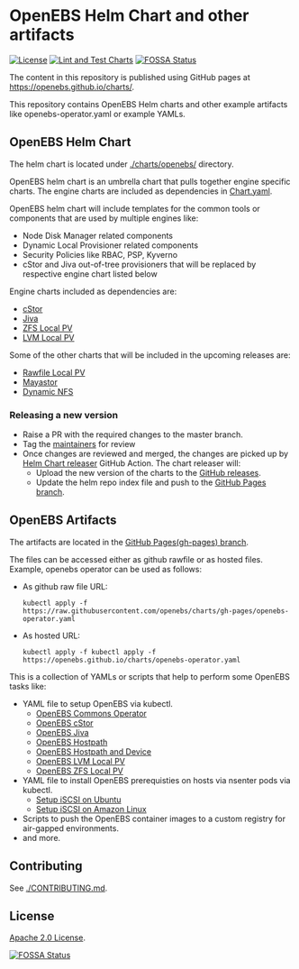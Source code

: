 # OpenEBS Helm Chart and other artifacts

[![License](https://img.shields.io/badge/License-Apache%202.0-blue.svg)](https://opensource.org/licenses/Apache-2.0)
[![Lint and Test Charts](https://github.com/openebs/charts/workflows/Lint%20and%20Test%20Charts/badge.svg?branch=master)](https://github.com/openebs/charts/actions)
[![FOSSA Status](https://app.fossa.com/api/projects/git%2Bgithub.com%2Fopenebs%2Fcharts.svg?type=shield)](https://app.fossa.com/projects/git%2Bgithub.com%2Fopenebs%2Fcharts?ref=badge_shield)

The content in this repository is published using GitHub pages at https://openebs.github.io/charts/. 

This repository contains OpenEBS Helm charts and other example artifacts like openebs-operator.yaml or example YAMLs. 

## OpenEBS Helm Chart

The helm chart is located under [./charts/openebs/](./charts/openebs/) directory. 

OpenEBS helm chart is an umbrella chart that pulls together engine specific charts. The engine charts are included as dependencies in [Chart.yaml](charts/openebs/Chart.yaml).

OpenEBS helm chart will include templates for the common tools or components that are used by multiple engines like:
- Node Disk Manager related components
- Dynamic Local Provisioner related components
- Security Policies like RBAC, PSP, Kyverno 
- cStor and Jiva out-of-tree provisioners that will be replaced by respective engine chart listed below

Engine charts included as dependencies are:
- [cStor](https://github.com/openebs/cstor-operators/tree/master/deploy/helm/charts)
- [Jiva](https://github.com/openebs/jiva-operator/tree/master/deploy/helm/charts)
- [ZFS Local PV](https://github.com/openebs/zfs-localpv/tree/master/deploy/helm/charts)
- [LVM Local PV](https://github.com/openebs/lvm-localpv/tree/master/deploy/helm/charts)

Some of the other charts that will be included in the upcoming releases are:
- [Rawfile Local PV](https://github.com/openebs/rawfile-localpv/tree/master/deploy/charts/rawfile-csi)
- [Mayastor](https://github.com/openebs/mayastor/tree/develop/chart)
- [Dynamic NFS](https://github.com/openebs/dynamic-nfs-provisioner/tree/develop/deploy/helm/charts)

### Releasing a new version 

- Raise a PR with the required changes to the master branch. 
- Tag the [maintainers](./MAINTAINERS) for review
- Once changes are reviewed and merged, the changes are picked up by [Helm Chart releaser](https://github.com/helm/chart-releaser-action) GitHub Action. The chart releaser will: 
  - Upload the new version of the charts to the [GitHub releases](https://github.com/openebs/charts/releases).
  - Update the helm repo index file and push to the [GitHub Pages branch](https://github.com/openebs/charts/tree/gh-pages).


## OpenEBS Artifacts

The artifacts are located in the [GitHub Pages(gh-pages) branch](https://github.com/openebs/charts/tree/gh-pages).

The files can be accessed either as github rawfile or as hosted files. Example, openebs operator can be used as follows:
- As github raw file URL:
  ```
  kubectl apply -f https://raw.githubusercontent.com/openebs/charts/gh-pages/openebs-operator.yaml
  ```
- As hosted URL:
  ```
  kubectl apply -f kubectl apply -f https://openebs.github.io/charts/openebs-operator.yaml
  ```

This is a collection of YAMLs or scripts that help to perform some OpenEBS tasks like:
- YAML file to setup OpenEBS via kubectl.
  - [OpenEBS Commons Operator](https://github.com/openebs/charts/blob/gh-pages/openebs-operator.yaml)
  - [OpenEBS cStor](https://github.com/openebs/charts/blob/gh-pages/cstor-operator.yaml)
  - [OpenEBS Jiva](https://github.com/openebs/charts/blob/gh-pages/jiva-operator.yaml)
  - [OpenEBS Hostpath](https://github.com/openebs/charts/blob/gh-pages/hostpath-operator.yaml) 
  - [OpenEBS Hostpath and Device](https://github.com/openebs/charts/blob/gh-pages/openebs-operator-lite.yaml)
  - [OpenEBS LVM Local PV](https://github.com/openebs/charts/blob/gh-pages/lvm-operator.yaml)
  - [OpenEBS ZFS Local PV](https://github.com/openebs/charts/blob/gh-pages/zfs-operator.yaml)
- YAML file to install OpenEBS prerequisties on hosts via nsenter pods via kubectl.
  - [Setup iSCSI on Ubuntu](https://github.com/openebs/charts/blob/gh-pages/openebs-ubuntu-setup.yaml)
  - [Setup iSCSI on Amazon Linux](https://github.com/openebs/charts/blob/gh-pages/openebs-amazonlinux-setup.yaml)
- Scripts to push the OpenEBS container images to a custom registry for air-gapped environments. 
- and more. 


## Contributing

See [./CONTRIBUTING.md](./CONTRIBUTING.md).

## License

[Apache 2.0 License](./LICENSE).


[![FOSSA Status](https://app.fossa.com/api/projects/git%2Bgithub.com%2Fopenebs%2Fcharts.svg?type=large)](https://app.fossa.com/projects/git%2Bgithub.com%2Fopenebs%2Fcharts?ref=badge_large)
